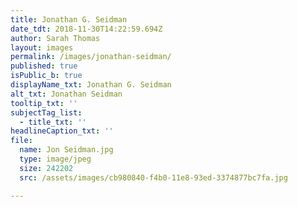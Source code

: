 ```yaml
---
title: Jonathan G. Seidman
date_tdt: 2018-11-30T14:22:59.694Z
author: Sarah Thomas
layout: images
permalink: /images/jonathan-seidman/
published: true
isPublic_b: true
displayName_txt: Jonathan G. Seidman
alt_txt: Jonathan Seidman
tooltip_txt: ''
subjectTag_list:
  - title_txt: ''
headlineCaption_txt: ''
file:
  name: Jon Seidman.jpg
  type: image/jpeg
  size: 242202
  src: /assets/images/cb980840-f4b0-11e8-93ed-3374877bc7fa.jpg

---
```


